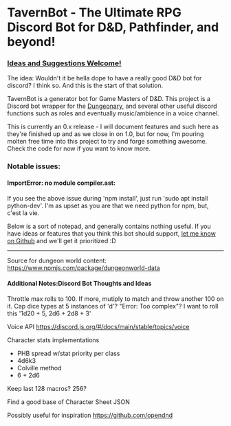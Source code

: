 # TavernBot - The Ultimate RPG Discord Bot for D&D, Pathfinder, and beyond!
### [Ideas and Suggestions Welcome!](https://github.com/jakethedev/tavernbot/issues)

The idea: Wouldn't it be hella dope to have a really good D&D bot for discord? I think so. And this is the start of that solution.

TavernBot is a generator bot for Game Masters of D&D. This project is a Discord bot wrapper for the [Dungeonary](https://www.npmjs.com/package/dungeonary), and several other useful discord functions such as roles and eventually music/ambience in a voice channel.

This is currently an 0.x release - I will document features and such here as they're finished up and as we close in on 1.0, but for now, I'm pouring molten free time into this project to try and forge something awesome. Check the code for now if you want to know more.

### Notable issues:

#### ImportError: no module compiler.ast:

If you see the above issue during 'npm install', just run 'sudo apt install python-dev'. I'm as upset as you are that we need python for npm, but, c'est la vie.

Below is a sort of notepad, and generally contains nothing useful. If you have ideas or features that you think this bot should support, [let me know on Github](https://github.com/jakethedev/tavernbot/issues) and we'll get it prioritized :D

---

Source for dungeon world content: https://www.npmjs.com/package/dungeonworld-data

#### Additional Notes:Discord Bot Thoughts and Ideas
Throttle max rolls to 100. If more, mutiply to match and throw another 100 on it.
Cap dice types at 5 instances of 'd'? "Error: Too complex"?
I want to roll this '1d20 + 5, 2d6 + 2d8 + 3'

Voice API https://discord.js.org/#/docs/main/stable/topics/voice

Character stats implementations
- PHB spread w/stat priority per class
- 4d6k3
- Colville method
- 6 + 2d6

Keep last 128 macros? 256?

Find a good base of Character Sheet JSON

Possibly useful for inspiration https://github.com/opendnd




